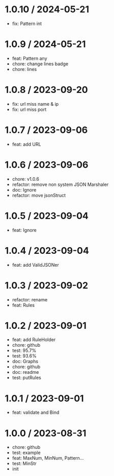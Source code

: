 
1.0.10 / 2024-05-21
===================

* fix: Pattern int

1.0.9 / 2024-05-21
==================

* feat: Pattern any
* chore: change lines badge
* chore: lines

1.0.8 / 2023-09-20
==================

* fix: url miss name & ip
* fix: url miss port

1.0.7 / 2023-09-06
==================

* feat: add URL

1.0.6 / 2023-09-06
==================

* chore: v1.0.6
* refactor: remove non system JSON Marshaler
* doc: Ignore
* refactor: move jsonStruct

1.0.5 / 2023-09-04
==================

* feat: Ignore

1.0.4 / 2023-09-04
==================

* feat: add ValidJSONer

1.0.3 / 2023-09-02
==================

* refactor: rename
* feat: Rules

1.0.2 / 2023-09-01
==================

* feat: add RuleHolder
* chore: github
* test: 95.7%
* test: 93.6%
* doc: Graphs
* chore: github
* doc: readme
* test: putRules

1.0.1 / 2023-09-01
==================

* feat: validate and Bind

1.0.0 / 2023-08-31
==================

* chore: github
* test: example
* feat: MaxNum, MinNum, Pattern...
* test: MinStr
* init

